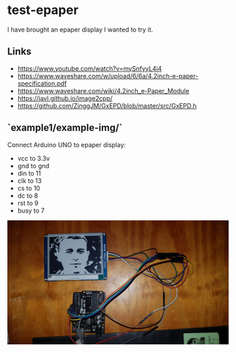 # test-epaper
I have brought an epaper display I wanted to try it.

## Links

* https://www.youtube.com/watch?v=mySnfyyL4i4
* https://www.waveshare.com/w/upload/6/6a/4.2inch-e-paper-specification.pdf
* https://www.waveshare.com/wiki/4.2inch_e-Paper_Module
* https://javl.github.io/image2cpp/
* https://github.com/ZinggJM/GxEPD/blob/master/src/GxEPD.h


<h2>`example1/example-img/`</h2>


Connect Arduino UNO to epaper display:

* vcc to 3.3v
* gnd to gnd
* din to 11
* clk to 13
* cs to 10
* dc to 8
* rst to 9
* busy to 7

![Result](result1.jpg)
